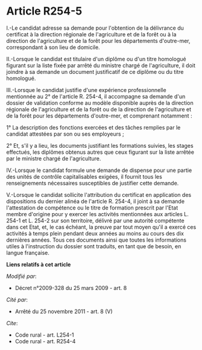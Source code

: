 # Article R254-5

I.-Le candidat adresse sa demande pour l'obtention de la délivrance du certificat à la direction régionale de l'agriculture
et de la forêt ou à la direction de l'agriculture et de la forêt pour les départements d'outre-mer, correspondant à son lieu
de domicile. 

II.-Lorsque le candidat est titulaire d'un diplôme ou d'un titre homologué figurant sur la liste fixée par arrêté du ministre
chargé de l'agriculture, il doit joindre à sa demande un document justificatif de ce diplôme ou du titre homologué. 

III.-Lorsque le candidat justifie d'une expérience professionnelle mentionnée au 2° de l'article R. 254-4, il accompagne sa
demande d'un dossier de validation conforme au modèle disponible auprès de la direction régionale de l'agriculture et de la
forêt ou de la direction de l'agriculture et de la forêt pour les départements d'outre-mer, et comprenant notamment : 

1° La description des fonctions exercées et des tâches remplies par le candidat attestées par son ou ses employeurs ; 

2° Et, s'il y a lieu, les documents justifiant les formations suivies, les stages effectués, les diplômes obtenus autres que
ceux figurant sur la liste arrêtée par le ministre chargé de l'agriculture. 

IV.-Lorsque le candidat formule une demande de dispense pour une partie des unités de contrôle capitalisables exigées, il
fournit tous les renseignements nécessaires susceptibles de justifier cette demande.

V.-Lorsque le candidat sollicite l'attribution du certificat en application des dispositions du dernier alinéa de l'article
R. 254-4, il joint à sa demande l'attestation de compétence ou le titre de formation prescrit par l'Etat membre d'origine
pour y exercer les activités mentionnées aux articles L. 254-1 et L. 254-2 sur son territoire, délivré par une autorité
compétente dans cet Etat, et, le cas échéant, la preuve par tout moyen qu'il a exercé ces activités à temps plein pendant
deux années au moins au cours des dix dernières années. Tous ces documents ainsi que toutes les informations utiles à
l'instruction du dossier sont traduits, en tant que de besoin, en langue française.

**Liens relatifs à cet article**

_Modifié par_:

  - Décret n°2009-328 du 25 mars 2009 - art. 8

_Cité par_:

  - Arrêté du 25 novembre 2011 - art. 8 (V)

_Cite_:

  - Code rural - art. L254-1
  - Code rural - art. R254-4
